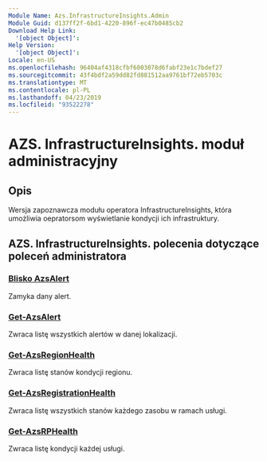 ```yaml
---
Module Name: Azs.InfrastructureInsights.Admin
Module Guid: d137ff2f-6bd1-4220-896f-ec47b0485cb2
Download Help Link:
  '[object Object]': 
Help Version:
  '[object Object]': 
Locale: en-US
ms.openlocfilehash: 96404af4318cfbf6003078d6fabf23e1c7bdef27
ms.sourcegitcommit: 43f4bdf2a59dd82fd881512aa9761bf72eb5703c
ms.translationtype: MT
ms.contentlocale: pl-PL
ms.lasthandoff: 04/23/2019
ms.locfileid: "93522278"
---
```

# AZS. InfrastructureInsights. moduł administracyjny
## Opis
Wersja zapoznawcza modułu operatora InfrastructureInsights, która umożliwia oepratorsom wyświetlanie kondycji ich infrastruktury.

## AZS. InfrastructureInsights. polecenia dotyczące poleceń administratora
### [Blisko AzsAlert](Close-AzsAlert.md)
Zamyka dany alert.

### [Get-AzsAlert](Get-AzsAlert.md)
Zwraca listę wszystkich alertów w danej lokalizacji.

### [Get-AzsRegionHealth](Get-AzsRegionHealth.md)
Zwraca listę stanów kondycji regionu.

### [Get-AzsRegistrationHealth](Get-AzsRegistrationHealth.md)
Zwraca listę wszystkich stanów każdego zasobu w ramach usługi.

### [Get-AzsRPHealth](Get-AzsRPHealth.md)
Zwraca listę kondycji każdej usługi.

